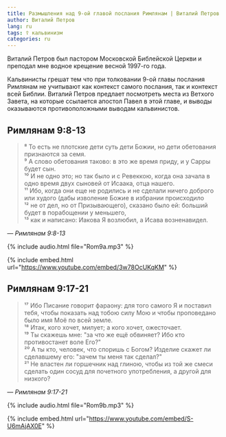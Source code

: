 ```yaml
---
title: Размышления над 9-ой главой послания Римлянам | Виталий Петров
author: Виталий Петров
lang: ru
tags: ☦ кальвинизм
categories: ru
---
```


Виталий Петров был пастором Московской Библейской Церкви и преподал мне водное крещение весной 1997-го года.

Кальвинисты грешат тем что при толковании 9-ой главы послания Римлянам не учитывают как контекст самого послания,
так и контекст всей Библии. Виталий Петров предлает посмотреть места из Ветхого Завета, на которые ссылается апостол Павел в этой главе,
и выводы оказываются противоположными выводам кальвинистов.

## Римлянам&nbsp;9:8-13

> ⁸ То есть не плотские дети суть дети Божии, но дети обетования признаются за семя.  
> ⁹ А слово обетования таково: в это же время приду, и у Сарры будет сын.  
> ¹⁰ И не одно это; но так было и с Ревеккою, когда она зачала в одно время двух сыновей от Исаака, отца нашего.  
> ¹¹ Ибо, когда они еще не родились и не сделали ничего доброго или худого (дабы изволение Божие в избрании происходило  
> ¹² не от дел, но от Призывающего), сказано было ей: больший будет в порабощении у меньшего,  
> ¹³ как и написано: Иакова Я возлюбил, а Исава возненавидел.

— <cite>Римлянам&nbsp;9:8-13</cite>

{% include audio.html file="Rom9a.mp3" %}

{% include embed.html url="https://www.youtube.com/embed/3w78OcUKqKM" %}

## Римлянам&nbsp;9:17-21

> ¹⁷ Ибо Писание говорит фараону: для того самого Я и поставил тебя, чтобы показать над тобою силу Мою и чтобы проповедано было
> имя Моё по всей земле.  
> ¹⁸ Итак, кого хочет, милует; а кого хочет, ожесточает.  
> ¹⁹ Ты скажешь мне: "за что же ещё обвиняет? Ибо кто противостанет воле Его?"  
> ²⁰ А ты кто, человек, что споришь с Богом? Изделие скажет ли сделавшему его: "зачем ты меня так сделал?"  
> ²¹ Не властен ли горшечник над глиною, чтобы из той же смеси сделать один сосуд для почетного употребления, а другой для низкого?

— <cite>Римлянам&nbsp;9:17-21</cite>

{% include audio.html file="Rom9b.mp3" %}

{% include embed.html url="https://www.youtube.com/embed/S-U6mAjAX0E" %}
